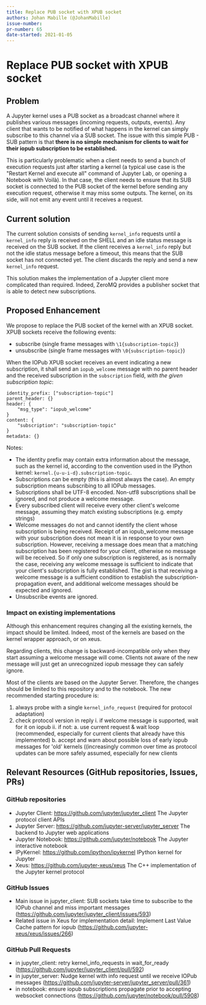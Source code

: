 ```yaml
---
title: Replace PUB socket with XPUB socket
authors: Johan Mabille (@JohanMabille)
issue-number:
pr-number: 65
date-started: 2021-01-05
---
```


# Replace PUB socket with XPUB socket

## Problem

A Jupyter kernel uses a PUB socket as a broadcast channel where it publishes various messages (incoming requests, outputs, events). Any client that wants to be notified of what happens in the kernel can simply subscribe to this channel via a SUB socket. The issue with this simple PUB - SUB pattern is that **there is no simple mechanism for clients to wait for their iopub subscription to be established.**

This is particularly problematic when a client needs to send a bunch of execution requests just after starting a kernel (a typical use case is the "Restart Kernel and execute all" command of Jupyter Lab, or opening a Notebook with Voilà). In that case, the client needs to ensure that its SUB socket is connected to the PUB socket of the kernel before sending any execution request, otherwise it may miss some outputs. The kernel, on its side, will not emit any event until it receives a request.

## Current solution

The current solution consists of sending `kernel_info` requests until a `kernel_info` reply is received on the SHELL and an idle status message is received on the SUB socket. If the client receives a `kernel_info` reply but not the idle status message before a timeout, this means that the SUB socket has not connected yet. The client discards the reply and send a new `kernel_info` request.

This solution makes the implementation of a Jupyter client more complicated than required. Indeed, ZeroMQ provides a publisher socket that is able to detect new subscriptions.

## Proposed Enhancement

We propose to replace the PUB socket of the kernel with an XPUB socket. XPUB sockets receive the following events:
- subscribe (single frame messages with `\1{subscription-topic}`)
- unsubscribe (single frame messages with `\0{subscription-topic}`)

When the IOPub XPUB socket receives an event indicating a new subscription, it shall send an `iopub_welcome` message with no parent header and the received
subscription in the `subscription` field, *with the given subscription topic*:

```
identity_prefix: ["subscription-topic"]
parent_header: {}
header: {
    "msg_type": "iopub_welcome"
}
content: {
    "subscription": "subscription-topic"
}
metadata: {}
```

Notes:

- The identity prefix may contain extra information about the message, such as the kernel id, according to the convention used in the IPython kernel:
```kernel.{u-u-i-d}.subscription-topic```.
- Subscriptions can be empty (this is almost always the case). An empty subscription means subscribing to all IOPub messages.
- Subscriptions shall be UTF-8 encoded. Non-utf8 subscriptions shall be ignored, and not produce a welcome message.
- Every subscribed client will receive every other client's welcome message, assuming they match existing subscriptions (e.g. empty strings)
- Welcome messages do not and cannot identify the client whose subscription is being received. Receipt of an iopub_welcome message with your subscription does not mean it is in response to your own subscription. However, receiving a message does mean that a matching subscription has been registered for your client, otherwise no message will be received. So if only one subscription is registered, as is normally the case, receiving any welcome message is sufficient to indicate that your client's subscription is fully established. The gist is that receiving a welcome message is a sufficient condition to establish the subscription-propagation event, and additional welcome messages should be expected and ignored.
- Unsubscribe events are ignored.

### Impact on existing implementations

Although this enhancement requires changing all the existing kernels, the impact should be limited. Indeed, most of the kernels are based on the kernel wrapper approach, or on xeus.

Regarding clients, this change is backward-incompatible only when they start assuming a welcome message will come. Clients not aware of
the new message will just get an unrecognized iopub message they can safely ignore.

Most of the clients are based on the Jupyter Server. Therefore, the changes should be limited to this repository and to the notebook. The new
recommended starting procedure is:

1. always probe with a single `kernel_info_request` (required for protocol adaptation)
2. check protocol version in reply
    i. if welcome message is supported, wait for it on iopub
    ii. if not:
        a. use current request & wait loop (recommended, especially for current clients that already have this implemented)
        b. accept and warn about possible loss of early iopub messages for 'old' kernels ((increasingly common over time as protocol updates can be more safely assumed, especially for new clients


## Relevant Resources (GitHub repositories, Issues, PRs)

### GitHub repositories

- Jupyter Client: https://github.com/jupyter/jupyter_client
The Jupyter protocol client APIs
- Jupyter Server: https://github.com/jupyter-server/jupyter_server
The backend to Jupyter web applications
- Jupyter Notebook: https://github.com/jupyter/notebook
The Jupyter interactive notebook
- IPyKernel: https://github.com/ipython/ipykernel
IPython kernel for Jupyter
- Xeus: https://github.com/jupyter-xeus/xeus
The C++ implementation of the Jupyter kernel protocol

### GitHub Issues

- Main issue in jupyter_client: SUB sockets take time to subscribe to the IOPub channel and miss important messages (https://github.com/jupyter/jupyter_client/issues/593)
- Related issue in Xeus for implementation detail: Implement Last Value Cache pattern for iopub (https://github.com/jupyter-xeus/xeus/issues/266)

### GitHub Pull Requests

- in jupyter_client: retry kernel_info_requests in wait_for_ready (https://github.com/jupyter/jupyter_client/pull/592)
- in jupyter_server: Nudge kernel with info request until we receive IOPub messages (https://github.com/jupyter-server/jupyter_server/pull/361)
- in notebook: ensure iopub subscriptions propagate prior to accepting websocket connections (https://github.com/jupyter/notebook/pull/5908)
